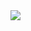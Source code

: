   <td>
   <img src="https://github-readme-streak-stats.herokuapp.com?user=c3n7&theme=github-dark&date_format=M%20j%5B%2C%20Y%5D"/>
  </td>

